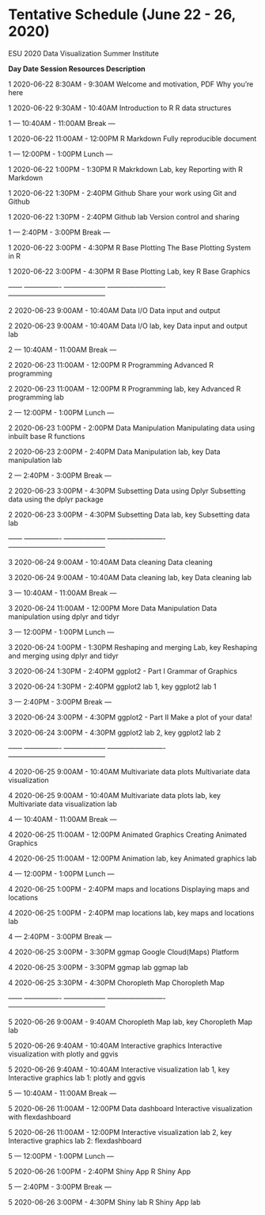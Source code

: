 # Tentative Schedule (June 22 - 26, 2020)
ESU 2020  Data Visualization Summer Institute


**Day   Date    Session          Resources        Description**

1 2020-06-22 8:30AM - 9:30AM Welcome and motivation, PDF Why you’re here 

1 2020-06-22 9:30AM - 10:40AM Introduction to R R data structures 

1 — 10:40AM - 11:00AM Break — 

1 2020-06-22 11:00AM - 12:00PM R Markdown Fully reproducible document 

1 — 12:00PM - 1:00PM Lunch — 

1 2020-06-22 1:00PM - 1:30PM R Makrkdown Lab, key Reporting with R Markdown 

1 2020-06-22 1:30PM - 2:40PM Github Share your work using Git and Github 

1 2020-06-22 1:30PM - 2:40PM Github lab Version control and sharing 

1 — 2:40PM - 3:00PM Break — 

1 2020-06-22 3:00PM - 4:30PM R Base Plotting The Base Plotting System in R 

1 2020-06-22 3:00PM - 4:30PM R Base Plotting Lab, key R Base Graphics 

—— —————- —————— ————————- —————————————— 

2 2020-06-23 9:00AM - 10:40AM Data I/O Data input and output 

2 2020-06-23 9:00AM - 10:40AM Data I/O lab, key Data input and output lab 

2 — 10:40AM - 11:00AM Break — 

2 2020-06-23 11:00AM - 12:00PM R Programming Advanced R programming 

2 2020-06-23 11:00AM - 12:00PM R Programming lab, key Advanced R programming lab 

2 — 12:00PM - 1:00PM Lunch — 

2 2020-06-23 1:00PM - 2:00PM Data Manipulation Manipulating data using inbuilt base R functions 

2 2020-06-23 2:00PM - 2:40PM Data Manipulation lab, key Data manipulation lab 

2 — 2:40PM - 3:00PM Break — 

2 2020-06-23 3:00PM - 4:30PM Subsetting Data using Dplyr Subsetting data using the dplyr package 

2 2020-06-23 3:00PM - 4:30PM Subsetting Data lab, key Subsetting data lab 

—— —————- —————— ————————- —————————————— 

3 2020-06-24 9:00AM - 10:40AM Data cleaning Data cleaning 

3 2020-06-24 9:00AM - 10:40AM Data cleaning lab, key Data cleaning lab 

3 — 10:40AM - 11:00AM Break — 

3 2020-06-24 11:00AM - 12:00PM More Data Manipulation Data manipulation using dplyr and tidyr 

3 — 12:00PM - 1:00PM Lunch — 

3 2020-06-24 1:00PM - 1:30PM Reshaping and merging Lab, key Reshaping and merging using dplyr and tidyr 

3 2020-06-24 1:30PM - 2:40PM ggplot2 - Part I Grammar of Graphics 

3 2020-06-24 1:30PM - 2:40PM ggplot2 lab 1, key ggplot2 lab 1 

3 — 2:40PM - 3:00PM Break — 

3 2020-06-24 3:00PM - 4:30PM ggplot2 - Part II Make a plot of your data! 

3 2020-06-24 3:00PM - 4:30PM ggplot2 lab 2, key ggplot2 lab 2 

—— —————- —————— ————————- —————————————— 

4 2020-06-25 9:00AM - 10:40AM Multivariate data plots Multivariate data visualization 

4 2020-06-25 9:00AM - 10:40AM Multivariate data plots lab, key Multivariate data visualization lab 

4 — 10:40AM - 11:00AM Break — 

4 2020-06-25 11:00AM - 12:00PM Animated Graphics Creating Animated Graphics 

4 2020-06-25 11:00AM - 12:00PM Animation lab, key Animated graphics lab 

4 — 12:00PM - 1:00PM Lunch — 

4 2020-06-25 1:00PM - 2:40PM maps and locations Displaying maps and locations 

4 2020-06-25 1:00PM - 2:40PM map locations lab, key maps and locations lab 

4 — 2:40PM - 3:00PM Break — 

4 2020-06-25 3:00PM - 3:30PM ggmap Google Cloud(Maps) Platform 

4 2020-06-25 3:00PM - 3:30PM ggmap lab ggmap lab 

4 2020-06-25 3:30PM - 4:30PM Choropleth Map Choropleth Map 

—— —————- —————— ————————- —————————————— 

5 2020-06-26 9:00AM - 9:40AM Choropleth Map lab, key Choropleth Map lab 

5 2020-06-26 9:40AM - 10:40AM Interactive graphics Interactive visualization with plotly and ggvis 

5 2020-06-26 9:40AM - 10:40AM Interactive visualization lab 1, key Interactive graphics lab 1: plotly and ggvis 

5 — 10:40AM - 11:00AM Break — 

5 2020-06-26 11:00AM - 12:00PM Data dashboard Interactive visualization with flexdashboard 

5 2020-06-26 11:00AM - 12:00PM Interactive visualization lab 2, key Interactive graphics lab 2: flexdashboard 

5 — 12:00PM - 1:00PM Lunch — 

5 2020-06-26 1:00PM - 2:40PM Shiny App R Shiny App 

5 — 2:40PM - 3:00PM Break — 

5 2020-06-26 3:00PM - 4:30PM Shiny lab R Shiny App lab 

